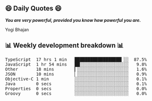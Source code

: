 ## 😄 Daily Quotes 😄

_**You are very powerful, provided you know how powerful you are.**_

Yogi Bhajan



## 📊 Weekly development breakdown 📊

<pre>TypeScript  17 hrs 1 min   ██████████████████▎░░  87.5%
JavaScript  1 hr 54 mins   ██░░░░░░░░░░░░░░░░░░░   9.8%
Other       18 mins        ▎░░░░░░░░░░░░░░░░░░░░   1.6%
JSON        10 mins        ▏░░░░░░░░░░░░░░░░░░░░   0.9%
Objective-C 1 min          ░░░░░░░░░░░░░░░░░░░░░   0.1%
Java        0 secs         ░░░░░░░░░░░░░░░░░░░░░   0.1%
Properties  0 secs         ░░░░░░░░░░░░░░░░░░░░░   0.0%
Groovy      0 secs         ░░░░░░░░░░░░░░░░░░░░░   0.0%</pre>